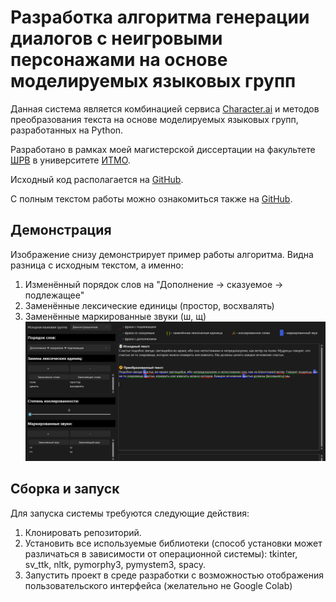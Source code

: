 # Разработка алгоритма генерации диалогов с неигровыми персонажами на основе моделируемых языковых групп
Данная система является комбинацией сервиса [Character.ai](https://character.ai/) и методов преобразования текста на основе моделируемых языковых групп, разработанных на Python.

Разработано в рамках моей магистерской диссертации на факультете [ШРВ](https://itmo.games/) в университете [ИТМО](https://itmo.ru/).

Исходный код располагается на [GitHub](./ВКР.pdf).

С полным текстом работы можно ознакомиться также на [GitHub](https://github.com/Yar-ick/DialogsGenerationBasedOnSimulatedLanguageGroups).

## Демонстрация
Изображение снизу демонстрирует пример работы алгоритма. Видна разница с исходным текстом, а именно:
1. Изменённый порядок слов на "Дополнение -> сказуемое -> подлежащее"
2. Заменённые лексические единицы (простор, восхвалять)
3. Заменённые маркированные звуки (ш, щ)
![Демонстрация работы алгоритма](./Demonstration.png)

## Сборка и запуск
Для запуска системы требуются следующие действия:
1. Клонировать репозиторий.
2. Установить все используемые библиотеки (способ установки может различаться в зависимости от операционной системы): tkinter, sv_ttk, nltk, pymorphy3, pymystem3, spacy.
3. Запустить проект в среде разработки с возможностью отображения пользовательского интерфейса (желательно не Google Colab)

